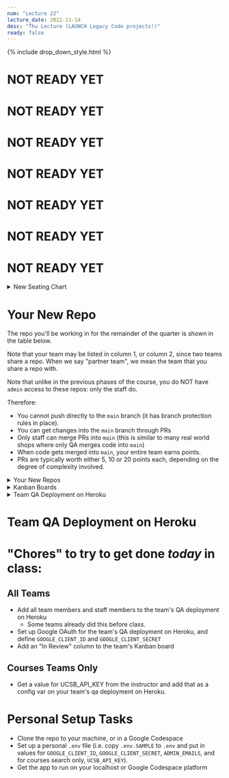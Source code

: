```yaml
---
num: "Lecture 22"
lecture_date: 2022-11-14
desc: "Thu Lecture (LAUNCH Legacy Code projects!)"
ready: false
---
```


{% include drop_down_style.html %}


# NOT READY YET
# NOT READY YET
# NOT READY YET
# NOT READY YET
# NOT READY YET
# NOT READY YET
# NOT READY YET


<details>
<summary>
New Seating Chart
</summary>
![SH1431-F22-Legacy](https://user-images.githubusercontent.com/1119017/201814308-6d2f933c-64e6-4f79-be36-ef1a020f78da.png)
</details>


# Your New Repo

The repo you'll be working in for the remainder of the quarter is shown in the table below.  

Note that your team may be listed in column 1, or column 2, since two teams share a repo.  When we say "partner team", we mean the team that you share a repo with.

Note that unlike in the previous phases of the course, you do NOT have `admin` access to these repos: only the staff do.

Therefore:
* You cannot push directly to the `main` branch (it has branch protection rules in place). 
* You can get changes into the `main` branch through PRs
* Only staff can merge PRs into `main` (this is similar to many real world shops where only QA merges code into `main`)
* When code gets merged into `main`, your entire team earns points.
* PRs are typically worth either 5, 10 or 20 points each, depending on the degree of complexity involved.

<details>
<summary>
Your New Repos
</summary>


| Team      | Team      | Repo                                                   |
|-----------|-----------|--------------------------------------------------------|
| f22-5pm-1 | f22-5pm-2 | <https://github.com/ucsb-cs156-f22/f22-5pm-courses>    |
| f22-5pm-3 | f22-5pm-4 | <https://github.com/ucsb-cs156-f22/f22-5pm-happycows>  |
| f22-6pm-1 | f22-6pm-2 | <https://github.com/ucsb-cs156-f22/f22-6pm-courses>    |
| f22-6pm-3 | f22-6pm-4 | <https://github.com/ucsb-cs156-f22/f22-6pm-happycows>  |
| f22-7pm-1 | f22-7pm-2 | <https://github.com/ucsb-cs156-f22/f22-7pm-courses>    |
| f22-7pm-3 | f22-7pm-4 | <https://github.com/ucsb-cs156-f22/f22-7pm-happycows>  |
{:.table .table-sm .table-striped .table-bordered}

</details>


<details>
<summary>
Kanban Boards
</summary>

Your team should have `admin` access to it's own Kanban board, and `read only` access to it's "partner" team's Kanban board.
 
| Team      |  Kanban Board            |
|-----------|----------------------------------------------------------------|
| f22-5pm-1-courses | <https://github.com/orgs/ucsb-cs156-f22/projects/48>  |
| f22-5pm-2-courses | <https://github.com/orgs/ucsb-cs156-f22/projects/49>  |
| f22-5pm-3-happycows | <https://github.com/orgs/ucsb-cs156-f22/projects/54>  |
| f22-5pm-4-happycows | <https://github.com/orgs/ucsb-cs156-f22/projects/55>  |
| f22-6pm-1-courses | <https://github.com/orgs/ucsb-cs156-f22/projects/50>  |
| f22-6pm-2-courses | <https://github.com/orgs/ucsb-cs156-f22/projects/51>  |
| f22-6pm-3-happycows | <https://github.com/orgs/ucsb-cs156-f22/projects/56>  |
| f22-6pm-4-happycows | <https://github.com/orgs/ucsb-cs156-f22/projects/57>  |
| f22-7pm-1-courses | <https://github.com/orgs/ucsb-cs156-f22/projects/52>  |
| f22-7pm-2-courses | <https://github.com/orgs/ucsb-cs156-f22/projects/53>  |
| f22-7pm-3-happycows | <https://github.com/orgs/ucsb-cs156-f22/projects/58>  |
| f22-7pm-4-happycows | <https://github.com/orgs/ucsb-cs156-f22/projects/59>  |
{:.table .table-sm .table-striped .table-bordered}

 </details>


 
 
<details>
<summary>
Team QA Deployment on Heroku
</summary>

Each team has a QA deployment on Heroku.  Since you do not have admin access to the repos, we have set up these QA deployments for you.

Here are links to the QA deployments:

| Team | QA Deployment | 
|------|---------------|
| f22-5pm-1 | <https://f22-5pm-1-courses.herokuapp.com> |
| f22-5pm-2 | <https://f22-5pm-2-courses.herokuapp.com> |
| f22-5pm-3 | <https://f22-5pm-3-happycows.herokuapp.com> |
| f22-5pm-4 | <https://f22-5pm-4-happycows.herokuapp.com> |
| f22-6pm-1 | <https://f22-6pm-1-courses.herokuapp.com> |
| f22-6pm-2 | <https://f22-6pm-2-courses.herokuapp.com> |
| f22-6pm-3 | <https://f22-6pm-3-happycows.herokuapp.com> |
| f22-6pm-4 | <https://f22-6pm-4-happycows.herokuapp.com> |
| f22-7pm-1 | <https://f22-7pm-1-courses.herokuapp.com> |
| f22-7pm-2 | <https://f22-7pm-2-courses.herokuapp.com> |
| f22-7pm-3 | <https://f22-7pm-3-happycows.herokuapp.com> |
| f22-7pm-4 | <https://f22-7pm-4-happycows.herokuapp.com> |
{:.table .table-sm .table-striped .table-bordered}

</details>


 
# Team QA Deployment on Heroku



# "Chores" to try to get done *today* in class:

## All Teams

* Add all team members and staff members to the team's QA deployment on Heroku
  * Some teams already did this before class.
* Set up Google OAuth for the team's QA deployment on Heroku, and define `GOOGLE_CLIENT_ID` and `GOOGLE_CLIENT_SECRET`
* Add an "In Review" column to the team's Kanban board

## Courses Teams Only

* Get a value for UCSB_API_KEY from the instructor and add that as a config var on your team's qa deployment on Heroku.

# Personal Setup Tasks

* Clone the repo to your machine, or in a Google Codespace
* Set up a personal `.env` file (i.e. copy `.env.SAMPLE` to `.env` and put in values for `GOOGLE_CLIENT_ID`, `GOOGLE_CLIENT_SECRET`, `ADMIN_EMAILS`, and for courses search only, `UCSB_API_KEY`).
* Get the app to run on your localhost or Google Codespace platform


